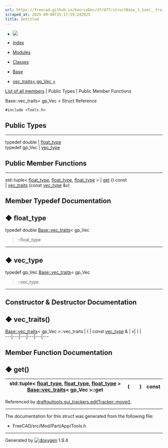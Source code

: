 ```yaml
---
url: https://freecad.github.io/SourceDoc/d7/d77/structBase_1_1vec__traits_3_01gp__Vec_01_4.html
scraped_at: 2025-09-08T15:17:59.242925
title: Untitled
---
```


  * [ ![](https://www.freecad.org/svg/logo-freecad.svg) ](https://freecadweb.org "FreeCAD")
  * [Index](../../index.html "Index")
  * [Modules](../../modules.html "Modules list")
  * [Classes](../../annotated.html "Annotated list")

  * [Base](../../db/d07/namespaceBase.html)
  * [vec_traits< gp_Vec >](../../d7/d77/structBase_1_1vec__traits_3_01gp__Vec_01_4.html)

[List of all members](../../df/d69/structBase_1_1vec__traits_3_01gp__Vec_01_4-members.html) | Public Types | Public Member Functions

Base::vec_traits< gp_Vec > Struct Reference

`#include <Tools.h>`

##  Public Types  
  
---  
typedef double | [float_type](../../d7/d77/structBase_1_1vec__traits_3_01gp__Vec_01_4.html#af0641b3d06499b5d8df6fb6396c2fe19)  
typedef gp_Vec | [vec_type](../../d7/d77/structBase_1_1vec__traits_3_01gp__Vec_01_4.html#ab57839b151b801685729fd67ba6a9518)  
  
##  Public Member Functions  
  
---  
std::tuple< [float_type](../../d7/d77/structBase_1_1vec__traits_3_01gp__Vec_01_4.html#af0641b3d06499b5d8df6fb6396c2fe19), [float_type](../../d7/d77/structBase_1_1vec__traits_3_01gp__Vec_01_4.html#af0641b3d06499b5d8df6fb6396c2fe19), [float_type](../../d7/d77/structBase_1_1vec__traits_3_01gp__Vec_01_4.html#af0641b3d06499b5d8df6fb6396c2fe19) > | [get](../../d7/d77/structBase_1_1vec__traits_3_01gp__Vec_01_4.html#a244a724656d43616766fdd3d9ccf2ef7) () const  
|
[vec_traits](../../d7/d77/structBase_1_1vec__traits_3_01gp__Vec_01_4.html#a7263f0be26e8d283e0719d8ca350f582)
(const
[vec_type](../../d7/d77/structBase_1_1vec__traits_3_01gp__Vec_01_4.html#ab57839b151b801685729fd67ba6a9518)
&v)  
  
## Member Typedef Documentation

## ◆ float_type

typedef double
[Base::vec_traits](../../d9/d76/structBase_1_1vec__traits.html)< gp_Vec
>::float_type  
---  
  
## ◆ vec_type

typedef gp_Vec
[Base::vec_traits](../../d9/d76/structBase_1_1vec__traits.html)< gp_Vec
>::vec_type  
---  
  
## Constructor & Destructor Documentation

## ◆ vec_traits()

[Base::vec_traits](../../d9/d76/structBase_1_1vec__traits.html)< gp_Vec >::vec_traits  | ( | const [vec_type](../../d7/d77/structBase_1_1vec__traits_3_01gp__Vec_01_4.html#ab57839b151b801685729fd67ba6a9518) & | _v_| ) |   
---|---|---|---|---|---  
  
## Member Function Documentation

## ◆ get()

std::tuple< [float_type](../../d7/d77/structBase_1_1vec__traits_3_01gp__Vec_01_4.html#af0641b3d06499b5d8df6fb6396c2fe19), [float_type](../../d7/d77/structBase_1_1vec__traits_3_01gp__Vec_01_4.html#af0641b3d06499b5d8df6fb6396c2fe19), [float_type](../../d7/d77/structBase_1_1vec__traits_3_01gp__Vec_01_4.html#af0641b3d06499b5d8df6fb6396c2fe19) > [Base::vec_traits](../../d9/d76/structBase_1_1vec__traits.html)< gp_Vec >::get  | ( | | ) |  const  
---|---|---|---|---  
  
Referenced by
[draftguitools.gui_trackers.editTracker::move()](../../d3/dce/classdraftguitools_1_1gui__trackers_1_1editTracker.html#a6e4a060566362b1db0b5ea44c9874297).

* * *

The documentation for this struct was generated from the following file:

  * FreeCAD/src/Mod/Part/App/Tools.h

* * *

Generated by
[![doxygen](../../doxygen.svg)](https://www.doxygen.org/index.html) 1.9.4

